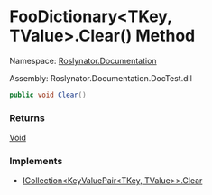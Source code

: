 # FooDictionary\<TKey, TValue>\.Clear\(\) Method

Namespace: [Roslynator.Documentation](../../README.md)

Assembly: Roslynator\.Documentation\.DocTest\.dll

```csharp
public void Clear()
```

### Returns

[Void](https://docs.microsoft.com/en-us/dotnet/api/system.void)

### Implements

* [ICollection\<KeyValuePair\<TKey, TValue>>.Clear](https://docs.microsoft.com/en-us/dotnet/api/system.collections.generic.icollection-1.clear)

